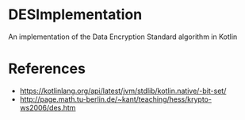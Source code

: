 # DESImplementation

An implementation of the Data Encryption Standard algorithm in Kotlin

# References

  - https://kotlinlang.org/api/latest/jvm/stdlib/kotlin.native/-bit-set/
  - http://page.math.tu-berlin.de/~kant/teaching/hess/krypto-ws2006/des.htm
